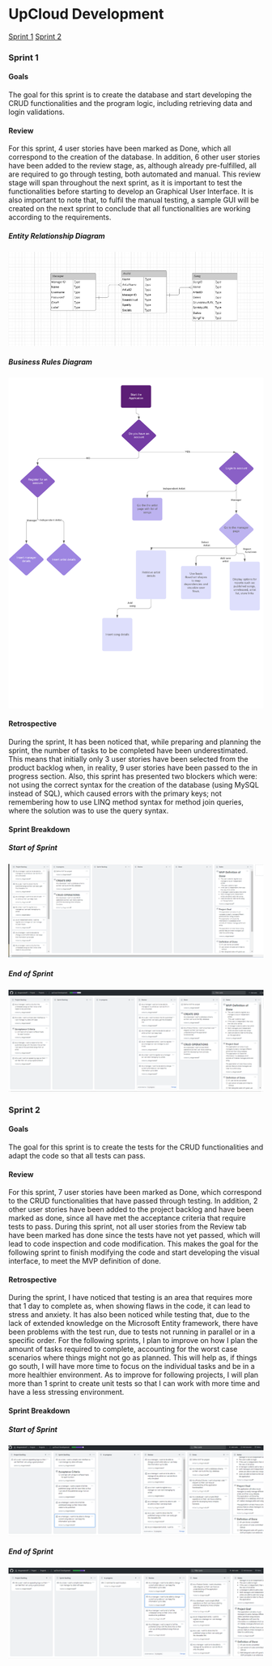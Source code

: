 # UpCloud Development 
[Sprint 1](#sprint-1)
[Sprint 2](#sprint-2)

### Sprint 1

#### Goals

The goal for this sprint is to create the database and start developing the CRUD functionalities and the program logic, including retrieving data and login validations.

#### Review

For this sprint, 4 user stories have been marked as Done, which all correspond to the creation of the database. In addition, 6 other user stories have been added to the review stage, as, although already pre-fulfilled, all are required to go through testing, both automated and manual. This review stage will span throughout the next sprint, as it is important to test the functionalities before starting to develop an Graphical User Interface. It is also important to note that, to fulfil the manual testing, a sample GUI will be created on the next sprint to conclude that all functionalities are working according to the requirements.

##### Entity Relationship Diagram

![](https://github.com/diogomatos97/Project/blob/WIP/images/erd.PNG)

##### Business Rules Diagram

![](https://github.com/diogomatos97/Project/blob/WIP/images/BusinessRules.png)

#### Retrospective

During the sprint, It has been noticed that, while preparing and planning the sprint, the number of tasks to be completed have been underestimated. This means that initially only 3 user stories have been selected from the product backlog when, in reality, 9 user stories have been passed to the in progress section. Also, this sprint has presented two blockers which were: not using the correct syntax for the creation of the database (using MySQL instead of SQL), which caused errors with the primary keys; not remembering how to use LINQ method syntax for method join queries, where the solution was to use the query syntax. 

#### Sprint Breakdown

##### Start of Sprint

![](https://github.com/diogomatos97/Project/blob/WIP/images/sprint1am.PNG)

##### End of Sprint

![](https://github.com/diogomatos97/Project/blob/WIP/images/sprint1pm.PNG)

### Sprint 2

#### Goals

The goal for this sprint is to create the tests for the CRUD functionalities and adapt the code so that all tests can pass.

#### Review

For this sprint, 7 user stories have been marked as Done, which correspond to the CRUD functionalities that have passed through testing. In addition, 2 other user stories have been added to the project backlog and have been marked as done, since all have met the acceptance criteria that require tests to pass. During this sprint, not all user stories from the Review tab have been marked has done since the tests have not yet passed, which will lead to code inspection and code modification. This makes the goal for the following sprint to finish modifying the code and start developing the visual interface, to meet the MVP definition of done.



#### Retrospective

During the sprint, I have noticed that testing is an area that requires more that 1 day to complete as, when showing flaws in the code, it can lead to stress and anxiety. It has also been noticed while testing that, due to the lack of extended knowledge on the Microsoft Entity framework, there have been problems with the test run, due to tests not running in parallel or in a specific order. For the following sprints, I plan to improve on how I plan the amount of tasks required to complete, accounting for the worst case scenarios where things might not go as planned. This will help as, if things go south, I will have more time to focus on the individual tasks and be in a more healthier environment.
As to improve for following projects, I will plan more than 1 sprint to create unit tests so that I can work with more time and have a less stressing environment.

#### Sprint Breakdown

##### Start of Sprint

![](https://github.com/diogomatos97/Project/blob/WIP/images/sprint2am.PNG)

##### End of Sprint

![](https://github.com/diogomatos97/Project/blob/WIP/images/sprint2pm.PNG)
